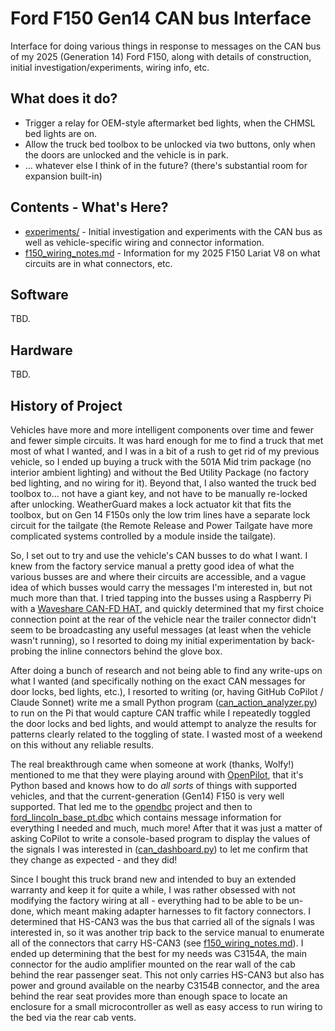 # Ford F150 Gen14 CAN bus Interface

Interface for doing various things in response to messages on the CAN bus of my 2025 (Generation 14) Ford F150, along with details of construction, initial investigation/experiments, wiring info, etc.

## What does it do?

* Trigger a relay for OEM-style aftermarket bed lights, when the CHMSL bed lights are on.
* Allow the truck bed toolbox to be unlocked via two buttons, only when the doors are unlocked and the vehicle is in park.
* ... whatever else I think of in the future? (there's substantial room for expansion built-in)

## Contents - What's Here?

* [experiments/](experiments/) - Initial investigation and experiments with the CAN bus as well as vehicle-specific wiring and connector information.
* [f150_wiring_notes.md](f150_wiring_notes.md) - Information for my 2025 F150 Lariat V8 on what circuits are in what connectors, etc.

## Software

TBD.

## Hardware

TBD.

## History of Project

Vehicles have more and more intelligent components over time and fewer and fewer simple circuits. It was hard enough for me to find a truck that met most of what I wanted, and I was in a bit of a rush to get rid of my previous vehicle, so I ended up buying a truck with the 501A Mid trim package (no interior ambient lighting) and without the Bed Utility Package (no factory bed lighting, and no wiring for it). Beyond that, I also wanted the truck bed toolbox to... not have a giant key, and not have to be manually re-locked after unlocking. WeatherGuard makes a lock actuator kit that fits the toolbox, but on Gen 14 F150s only the low trim lines have a separate lock circuit for the tailgate (the Remote Release and Power Tailgate have more complicated systems controlled by a module inside the tailgate).

So, I set out to try and use the vehicle's CAN busses to do what I want. I knew from the factory service manual a pretty good idea of what the various busses are and where their circuits are accessible, and a vague idea of which busses would carry the messages I'm interested in, but not much more than that. I tried tapping into the busses using a Raspberry Pi with a [Waveshare CAN-FD HAT](https://www.waveshare.com/wiki/2-CH_CAN_FD_HAT), and quickly determined that my first choice connection point at the rear of the vehicle near the trailer connector didn't seem to be broadcasting any useful messages (at least when the vehicle wasn't running), so I resorted to doing my initial experimentation by back-probing the inline connectors behind the glove box.

After doing a bunch of research and not being able to find any write-ups on what I wanted (and specifically nothing on the exact CAN messages for door locks, bed lights, etc.), I resorted to writing (or, having GitHub CoPilot / Claude Sonnet) write me a small Python program ([can_action_analyzer.py](experiments/can_analyzer/can_action_analyzer.py)) to run on the Pi that would capture CAN traffic while I repeatedly toggled the door locks and bed lights, and would attempt to analyze the results for patterns clearly related to the toggling of state. I wasted most of a weekend on this without any reliable results.

The real breakthrough came when someone at work (thanks, Wolfy!) mentioned to me that they were playing around with [OpenPilot](https://github.com/commaai/openpilot), that it's Python based and knows how to do _all sorts_ of things with supported vehicles, and that the current-generation (Gen14) F150 is very well supported. That led me to the [opendbc](https://github.com/commaai/opendbc) project and then to [ford_lincoln_base_pt.dbc](https://github.com/commaai/opendbc/blob/ca8673cbc8f4709700ad223914dc359ed63a4835/opendbc/dbc/ford_lincoln_base_pt.dbc) which contains message information for everything I needed and much, much more! After that it was just a matter of asking CoPilot to write a console-based program to display the values of the signals I was interested in ([can_dashboard.py](experiments/message_watcher/can_dashboard.py)) to let me confirm that they change as expected - and they did!

Since I bought this truck brand new and intended to buy an extended warranty and keep it for quite a while, I was rather obsessed with not modifying the factory wiring at all - everything had to be able to be un-done, which meant making adapter harnesses to fit factory connectors. I determined that HS-CAN3 was the bus that carried all of the signals I was interested in, so it was another trip back to the service manual to enumerate all of the connectors that carry HS-CAN3 (see [f150_wiring_notes.md](f150_wiring_notes.md)). I ended up determining that the best for my needs was C3154A, the main connector for the audio amplifier mounted on the rear wall of the cab behind the rear passenger seat. This not only carries HS-CAN3 but also has power and ground available on the nearby C3154B connector, and the area behind the rear seat provides more than enough space to locate an enclosure for a small microcontroller as well as easy access to run wiring to the bed via the rear cab vents.
